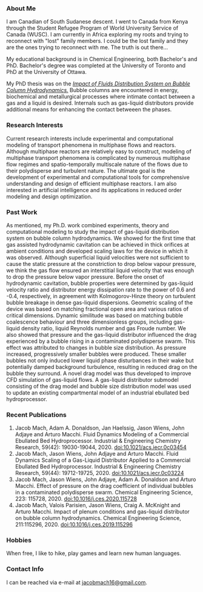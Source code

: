 <h3>About Me</h3>

I am Canadian of South Sudanese descent. I went to Canada from Kenya through the Student Refugee Program of World University Service of Canada (WUSC). I am currently in Africa exploring my roots and trying to reconnect with "lost" family members. I could be the lost family and they are the ones trying to reconnect with me. The truth is out there...

My educational background is in Chemical Engineering, both Bachelor's and PhD. Bachelor's degree was completed at the University of Toronto and PhD at the University of Ottawa.

My PhD thesis was on the <a href="http://dx.doi.org/10.20381/ruor-26644"><em>Impact of Fluids Distribution System on Bubble Column Hydrodynamics.</em></a> Bubble columns are encountered in energy, biochemical and metallurgical processes where intimate contact between a gas and a liquid is desired. Internals such as gas-liquid distributors provide additional means for enhancing the contact betweeen the phases.

<h3>Research Interests</h3>

Current research interests include experimental and computational modeling of transport phenomena in multiphase flows and reactors. Although multiphase reactors are relatively easy to construct, modeling of multiphase transport phenomena is complicated by numerous multiphase flow regimes and spatio-temporally multiscale nature of the flows due to their polydisperse and turbulent nature. The ultimate goal is the development of experimental and computational tools for comprehensive understanding and design of efficient multiphase reactors. I am also interested in artificial intelligence and its applications in reduced order modeling and design optimization. 

<h3>Past Work</h3>

As mentioned, my Ph.D. work combined experiments, theory and computational modeling to study the impact of gas-liquid distribution system on bubble column hydrodynamics. We showed for the first time that gas assisted hydrodynamic cavitation can be achieved in thick orifices at ambient conditions and developed scaling laws for the device in which it was observed. Although superficial liquid velocities were not sufficient to cause the static pressure at the constriction to drop below vapour pressure, we think the gas flow ensured an interstitial liquid velocity that was enough to drop the pressure below vapor pressure. Before the onset of hydrodynamic cavitation, bubble properties were determined by gas-liquid velocity ratio and distributor energy dissipation rate to the power of 0.6 and -0.4, respectively, in agreement with Kolmogorov-Hinze theory on turbulent bubble breakage in dense gas-liquid dispersions. Geometric scaling of the device was based on matching fractional open area and various ratios of critical dimensions. Dynamic similitude was based on matching bubble coalescence behaviour and three dimensionless groups, including gas-liquid density ratio, liquid Reynolds number and gas Froude number. We also showed that pressure and the gas-liquid distributor influenced the drag experienced by a bubble rising in a contaminated polydisperse swarm. This effect was attributed to changes in bubble size distribution. As pressure increased, progressively smaller bubbles were produced. These smaller bubbles not only induced lower liquid phase disturbances in their wake but potentially damped background turbulence, resulting in reduced drag on the bubble they surround. A novel drag model was thus developed to improve CFD simulation of gas-liquid flows. A gas-liquid distributor submodel consisting of the drag model and bubble size distribution model was used to update an existing compartmental model of an industrial ebullated bed hydroprocessor. 

<h3>Recent Publications</h3>
<ol>
 <li>
    Jacob Mach, Adam A. Donaldson, Jan Haelssig, Jason Wiens, John Adjaye and Arturo Macchi. Fluid Dynamics Modeling of a Commercial Ebullated Bed Hydroprocessor. Industrial & Engineering Chemistry Research, 59(42): 19030-19044, 2020. <a href="https://www.doi.org/10.1021/acs.iecr.0c03454">doi:10.1021/acs.iecr.0c03454</a>
 </li>
 <li>
    Jacob Mach, Jason Wiens, John Adjaye and Arturo Macchi. Fluid Dynamics Scaling of a Gas-Liquid Distributor Applied to a Commercial Ebullated Bed Hydroprocessor. Industrial & Engineering Chemistry Research, 59(44): 19712-19725, 2020. <a href="https://www.doi.org/10.1021/acs.iecr.0c03224">doi:10.1021/acs.iecr.0c03224</a>
 </li>
 <li>
    Jacob Mach, Jason Wiens, John Adjaye, Adam A. Donaldson and Arturo Macchi. Effect of pressure on the drag coefficient of individual bubbles in a contaminated polydisperse swarm. Chemical Engineering Science, 223: 115728, 2020. <a href="https://www.doi.org/10.1016/j.ces.2020.115728">doi:10.1016/j.ces.2020.115728</a>
 </li>
 <li>
    Jacob Mach, Valois Parisien, Jason Wiens, Craig A. McKnight and Arturo Macchi. Impact of plenum conditions and gas-liquid distributor on bubble column hydrodynamics. Chemical Engineering Science, 211:115296, 2020. <a href="https://www.doi.org/10.1016/j.ces.2019.115296">doi:10.1016/j.ces.2019.115296</a>
 </li>
</ol>

<h3>Hobbies</h3>

When free, I like to hike, play games and learn new human languages.

<h3>Contact Info</h3>

I can be reached via e-mail at jacobmach16@gmail.com.
<!---
jacobmach13/jacobmach13 is a ✨ special ✨ repository because its `README.md` (this file) appears on your GitHub profile.
You can click the Preview link to take a look at your changes.
--->
